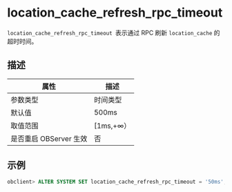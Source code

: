 location_cache_refresh_rpc_timeout 
=======================================================

`location_cache_refresh_rpc_timeout `表示通过 RPC 刷新 `location_cache` 的超时时间。

描述 
-----------------------



|        属性        |    描述     |
|------------------|-----------|
| 参数类型             | 时间类型      |
| 默认值              | 500ms     |
| 取值范围             | \[1ms,+∞） |
| 是否重启 OBServer 生效 | 否         |



示例 
-----------------------

```sql
obclient> ALTER SYSTEM SET location_cache_refresh_rpc_timeout = '50ms';
```


